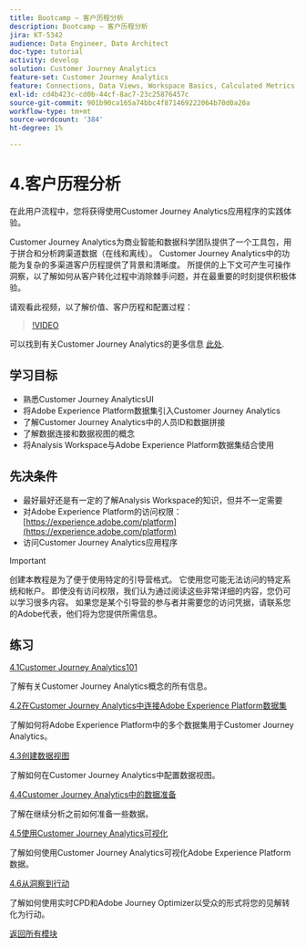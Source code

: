 ```yaml
---
title: Bootcamp — 客户历程分析
description: Bootcamp — 客户历程分析
jira: KT-5342
audience: Data Engineer, Data Architect
doc-type: tutorial
activity: develop
solution: Customer Journey Analytics
feature-set: Customer Journey Analytics
feature: Connections, Data Views, Workspace Basics, Calculated Metrics, Visualizations, Audiences
exl-id: cd4b423c-cd0b-44cf-8ac7-23c25876457c
source-git-commit: 901b90ca165a74bbc4f871469222064b70d0a20a
workflow-type: tm+mt
source-wordcount: '384'
ht-degree: 1%

---
```


# 4.客户历程分析

在此用户流程中，您将获得使用Customer Journey Analytics应用程序的实践体验。

Customer Journey Analytics为商业智能和数据科学团队提供了一个工具包，用于拼合和分析跨渠道数据（在线和离线）。 Customer Journey Analytics中的功能为复杂的多渠道客户历程提供了背景和清晰度。 所提供的上下文可产生可操作洞察，以了解如何从客户转化过程中消除棘手问题，并在最重要的时刻提供积极体验。

请观看此视频，以了解价值、客户历程和配置过程：

>[!VIDEO](https://video.tv.adobe.com/v/327188?quality=12&learn=on)

可以找到有关Customer Journey Analytics的更多信息 [此处](https://spark.adobe.com/page/t62eiRu9l6iWJ/).

## 学习目标

- 熟悉Customer Journey AnalyticsUI
- 将Adobe Experience Platform数据集引入Customer Journey Analytics
- 了解Customer Journey Analytics中的人员ID和数据拼接
- 了解数据连接和数据视图的概念
- 将Analysis Workspace与Adobe Experience Platform数据集结合使用

## 先决条件

- 最好最好还是有一定的了解Analysis Workspace的知识，但并不一定需要
- 对Adobe Experience Platform的访问权限： [https://experience.adobe.com/platform](https://experience.adobe.com/platform)
- 访问Customer Journey Analytics应用程序

>[!IMPORTANT]
>
>创建本教程是为了便于使用特定的引导营格式。 它使用您可能无法访问的特定系统和帐户。 即使没有访问权限，我们认为通过阅读这些非常详细的内容，您仍可以学习很多内容。 如果您是某个引导营的参与者并需要您的访问凭据，请联系您的Adobe代表，他们将为您提供所需信息。

## 练习

[4.1Customer Journey Analytics101](./ex1.md)

了解有关Customer Journey Analytics概念的所有信息。

[4.2在Customer Journey Analytics中连接Adobe Experience Platform数据集](./ex2.md)

了解如何将Adobe Experience Platform中的多个数据集用于Customer Journey Analytics。

[4.3创建数据视图](./ex3.md)

了解如何在Customer Journey Analytics中配置数据视图。

[4.4Customer Journey Analytics中的数据准备](./ex4.md)

了解在继续分析之前如何准备一些数据。

[4.5使用Customer Journey Analytics可视化](./ex5.md)

了解如何使用Customer Journey Analytics可视化Adobe Experience Platform数据。

[4.6从洞察到行动](./ex6.md)

了解如何使用实时CPD和Adobe Journey Optimizer以受众的形式将您的见解转化为行动。

[返回所有模块](../../overview.md)
